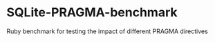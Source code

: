 SQLite-PRAGMA-benchmark
=======================

Ruby benchmark for testing the impact of different PRAGMA directives
